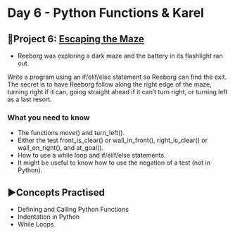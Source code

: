 # Day 6 - Python Functions & Karel

## 🤖Project 6: [Escaping the Maze](https://reeborg.ca/reeborg.html?lang=en&mode=python&menu=worlds%2Fmenus%2Freeborg_intro_en.json&name=Maze&url=worlds%2Ftutorial_en%2Fmaze1.json)
- Reeborg was exploring a dark maze and the battery in its flashlight ran out.

Write a program using an if/elif/else statement so Reeborg can find the exit. The secret is to have Reeborg follow along the right edge of the maze, turning right if it can, going straight ahead if it can’t turn right, or turning left as a last resort.

### What you need to know
- The functions move() and turn_left().
- Either the test front_is_clear() or wall_in_front(), right_is_clear() or wall_on_right(), and at_goal().
- How to use a while loop and if/elif/else statements.
- It might be useful to know how to use the negation of a test (not in Python).

## ▶️Concepts Practised
- Defining and Calling Python Functions
- Indentation in Python
- While Loops
